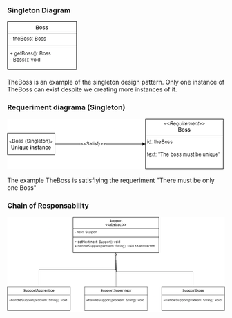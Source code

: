 ### Singleton Diagram
![Singleton](singleton_diagram.png)

TheBoss is an example of the singleton design pattern. Only one instance of TheBoss can exist despite we creating more instances of it.

### Requeriment diagrama (Singleton)
![RequirementDiagram](requeriment_diagram.drawio.png)

The example TheBoss is satisfiying the requeriment "There must be only one Boss"

### Chain of Responsability
![ChainOfResponsability](chainOfResponsability.png)
